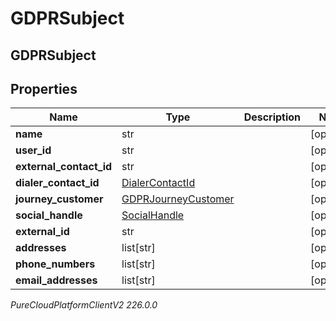 # GDPRSubject

## GDPRSubject

## Properties

|Name | Type | Description | Notes|
|------------ | ------------- | ------------- | -------------|
| **name** | str |  | [optional] |
| **user_id** | str |  | [optional] |
| **external_contact_id** | str |  | [optional] |
| **dialer_contact_id** | [DialerContactId](DialerContactId) |  | [optional] |
| **journey_customer** | [GDPRJourneyCustomer](GDPRJourneyCustomer) |  | [optional] |
| **social_handle** | [SocialHandle](SocialHandle) |  | [optional] |
| **external_id** | str |  | [optional] |
| **addresses** | list[str] |  | [optional] |
| **phone_numbers** | list[str] |  | [optional] |
| **email_addresses** | list[str] |  | [optional] |



_PureCloudPlatformClientV2 226.0.0_
